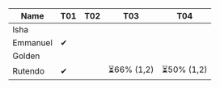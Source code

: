 |Name           |T01|T02|T03|T04|
|---------------|---|---|---|---|
|Isha           |   |   |   |   |
|Emmanuel       |✔  |   |   |   |
|Golden         |   |   |   |   |
|Rutendo        |✔  |   | ⏳66% (1,2) | ⏳50% (1,2)  |
